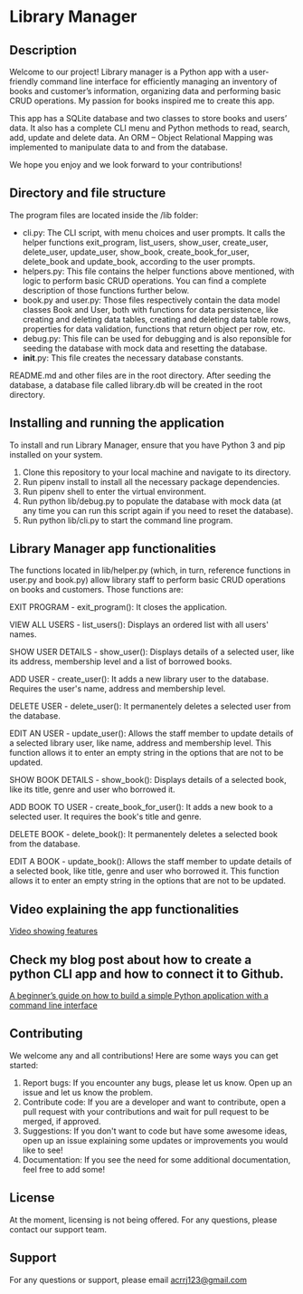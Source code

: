 # Library Manager 

## Description
Welcome to our project! Library manager is a Python app with a user-friendly command line interface for efficiently managing an inventory of books and customer’s information, organizing data and performing basic CRUD operations. My passion for books inspired me to create this app.

This app has a SQLite database and two classes to store books and users’ data. It also has a complete CLI menu and Python methods to read, search, add, update and delete data. An ORM – Object Relational Mapping was implemented to manipulate data to and from the database. 

We hope you enjoy and we look forward to your contributions!

## Directory and file structure
The program files are located inside the /lib folder: 
- cli.py: The CLI script, with menu choices and user prompts. It calls the helper functions exit_program, list_users, show_user, create_user, delete_user, update_user, show_book, create_book_for_user, delete_book and update_book, according to the user prompts. 
- helpers.py: This file contains the helper functions above mentioned, with logic to perform basic CRUD operations. You can find a complete description of those functions further below.    
- book.py and user.py: Those files respectively contain the data model classes Book and User, both with functions for data persistence, like creating and deleting data tables, creating and deleting data table rows, properties for data validation, functions that return object per row, etc.
- debug.py: This file can be used for debugging and is also reponsible for seeding the database with mock data and resetting the database.
- __init__.py: This file creates the necessary database constants.
  
README.md and other files are in the root directory. After seeding the database, a database file called library.db will be created in the root directory.

## Installing and running the application
To install and run Library Manager, ensure that you have Python 3 and pip installed on your system.
1. Clone this repository to your local machine and navigate to its directory.
2. Run pipenv install to install all the necessary package dependencies.
3. Run pipenv shell to enter the virtual environment.
4. Run python lib/debug.py to populate the database with mock data (at any time you can run this script again if you need to reset the database).
5. Run python lib/cli.py to start the command line program.

## Library Manager app functionalities
The functions located in lib/helper.py (which, in turn, reference functions in user.py and book.py) allow library staff to perform basic CRUD operations on books and customers. Those functions are: 

EXIT PROGRAM - exit_program(): It closes the application.

VIEW ALL USERS - list_users(): Displays an ordered list with all users' names. 

SHOW USER DETAILS - show_user(): Displays details of a selected user, like its address, membership level and a list of borrowed books.

ADD USER - create_user(): It adds a new library user to the database. Requires the user's name, address and membership level. 

DELETE USER - delete_user(): It permanentely deletes a selected user from the database.

EDIT AN USER - update_user(): Allows the staff member to update details of a selected library user, like name, address and membership level. This function allows it to enter an empty string in the options that are not to be updated.

SHOW BOOK DETAILS - show_book(): Displays details of a selected book, like its title, genre and user who borrowed it. 

ADD BOOK TO USER - create_book_for_user(): It adds a new book to a selected user. It requires the book's title and genre. 

DELETE BOOK - delete_book(): It permanentely deletes a selected book from the database.

EDIT A BOOK - update_book(): Allows the staff member to update details of a selected book, like title, genre and user who borrowed it. This function allows it to enter an empty string in the options that are not to be updated.

## Video explaining the app functionalities
[Video showing features](https://www.loom.com/share/bc09cf99e91a486fb75a8806b29bd58a?sid=d2448a63-d8bf-4f8a-9f03-d6835d162f5b)

## Check my blog post about how to create a python CLI app and how to connect it to Github. 
[A beginner’s guide on how to build a simple Python application with a command line interface](https://medium.com/@anna-cole/a-beginners-guide-on-how-to-build-a-simple-python-application-with-a-command-line-interface-6d7fb187789b)

## Contributing
We welcome any and all contributions! Here are some ways you can get started:
1. Report bugs: If you encounter any bugs, please let us know. Open up an issue and let us know the problem.
2. Contribute code: If you are a developer and want to contribute, open a pull request with your contributions and wait for pull request to be merged, if approved. 
3. Suggestions: If you don't want to code but have some awesome ideas, open up an issue explaining some updates or improvements you would like to see!
4. Documentation: If you see the need for some additional documentation, feel free to add some!

## License
At the moment, licensing is not being offered. For any questions, please contact our support team.

## Support
For any questions or support, please email acrrj123@gmail.com


